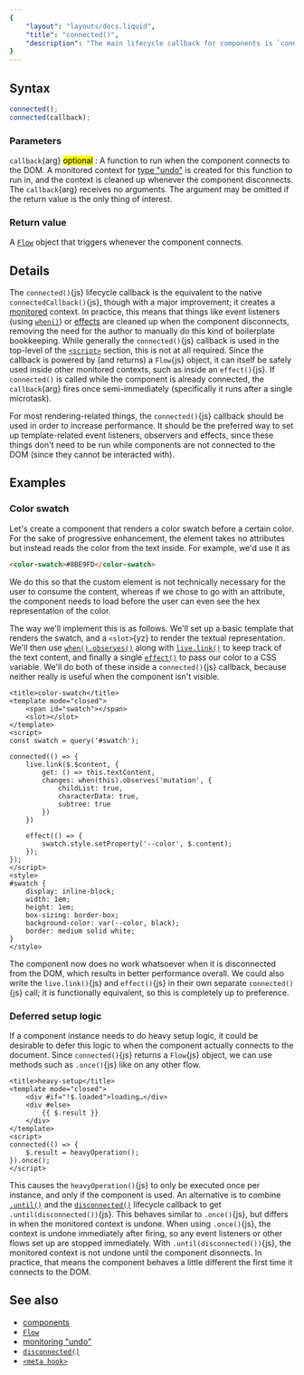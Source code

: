 ```yaml
---
{
	"layout": "layouts/docs.liquid",
	"title": "connected()",
	"description": "The main lifecycle callback for components is `connected()`{js}. It fires when the component connects to the DOM, and undoes itself when it disconnects."
}
---
```


## Syntax

```js
connected();
connected(callback);
```

### Parameters

`callback`{arg} <mark>optional</mark>
: A function to run when the component connects to the DOM. A monitored context for [type "undo"](/docs/monitor/undo/) is created for this function to run in, and the context is cleaned up whenever the component disconnects. The `callback`{arg} receives no arguments. The argument may be omitted if the return value is the only thing of interest.

### Return value

A [`Flow`](/docs/flow/) object that triggers whenever the component connects.

## Details

The `connected()`{js} lifecycle callback is the equivalent to the native `connectedCallback()`{js}, though with a major improvement; it creates a [monitored](/docs/monitor/) context. In practice, this means that things like event listeners (using [`when()`](/docs/when/)) or [effects](/docs/effect/) are cleaned up when the component disconnects, removing the need for the author to manually do this kind of boilerplate bookkeeping. While generally the `connected()`{js} callback is used in the top-level of the [`<script>`](/docs/components/script/) section, this is not at all required. Since the callback is powered by (and returns) a `Flow`{js} object, it can itself be safely used inside other monitored contexts, such as inside an `effect()`{js}. If `connected()` is called while the component is already connected, the `callback`{arg} fires once semi-immediately (specifically it runs after a single microtask).

For most rendering-related things, the `connected()`{js} callback should be used in order to increase performance. It should be the preferred way to set up template-related event listeners, observers and effects, since these things don't need to be run while components are not connected to the DOM (since they cannot be interacted with).

## Examples

### Color swatch

Let's create a component that renders a color swatch before a certain color. For the sake of progressive enhancement, the element takes no attributes but instead reads the color from the text inside. For example, we'd use it as

```html
<color-swatch>#8BE9FD</color-swatch>
```

We do this so that the custom element is not technically necessary for the user to consume the content, whereas if we chose to go with an attribute, the component needs to load before the user can even see the hex representation of the color.

The way we'll implement this is as follows. We'll set up a basic template that renders the swatch, and a `<slot>`{yz} to render the textual representation. We'll then use [`when().observes()`](/docs/when/observes/) along with [`live.link()`](/docs/live/link/) to keep track of the text content, and finally a single [`effect()`](/docs/effect/) to pass our color to a CSS variable. We'll do both of these inside a `connected()`{js} callback, because neither really is useful when the component isn't visible.

```yz
<title>color-swatch</title>
<template mode="closed">
	<span id="swatch"></span>
	<slot></slot>
</template>
<script>
const swatch = query('#swatch');

connected(() => {
	live.link($.$content, {
		get: () => this.textContent,
		changes: when(this).observes('mutation', {
			childList: true,
			characterData: true,
			subtree: true
		})
	})

	effect(() => {
		swatch.style.setProperty('--color', $.content);
	});
});
</script>
<style>
#swatch {
	display: inline-block;
	width: 1em;
	height: 1em;
	box-sizing: border-box;
	background-color: var(--color, black);
	border: medium solid white;
}
</style>
```

The component now does no work whatsoever when it is disconnected from the DOM, which results in better performance overall. We could also write the `live.link()`{js} and `effect()`{js} in their own separate `connected()`{js} call; it is functionally equivalent, so this is completely up to preference.

### Deferred setup logic

If a component instance needs to do heavy setup logic, it could be desirable to defer this logic to when the component actually connects to the document. Since `connected()`{js} returns a `Flow`{js} object, we can use methods such as `.once()`{js} like on any other flow.

```yz
<title>heavy-setup</title>
<template mode="closed">
	<div #if="!$.loaded">loading…</div>
	<div #else>
		{{ $.result }}
	</div>
</template>
<script>
connected(() => {
	$.result = heavyOperation();
}).once();
</script>
```

This causes the `heavyOperation()`{js} to only be executed once per instance, and only if the component is used. An alternative is to combine [`.until()`](/docs/flow/until/) and the [`disconnected()`](/docs/components/disconnected/) lifecycle callback to get `.until(disconnected())`{js}. This behaves similar to `.once()`{js}, but differs in when the monitored context is undone. When using `.once()`{js}, the context is undone immediately after firing, so any event listeners or other flows set up are stopped immediately. With `.until(disconnected())`{js}, the monitored context is not undone until the component disonnects. In practice, that means the component behaves a little different the first time it connects to the DOM.

## See also

- [components](/docs/components/)
- [`Flow`](/docs/flow/)
- [monitoring "undo"](/docs/monitor/undo/)
- [`disconnected()`](/docs/components/disconnected/)
- [`<meta hook>`](/docs/components/meta/hook/)
